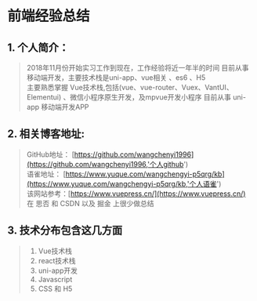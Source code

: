 # 前端经验总结  

## 1. 个人简介：
> 2018年11月份开始实习工作到现在，工作经验将近一年半的时间
> 目前从事移动端开发，主要技术栈是uni-app、vue相关 、es6 、H5  
> 主要熟悉掌握 Vue技术栈,包括(vue、vue-router、Vuex、VantUI、Elementui) 、微信小程序原生开发，及mpvue开发小程序
> 目前从事 uni-app 移动端开发APP


## 2. 相关博客地址:
> GitHub地址： [https://github.com/wangchenyi1996](https://github.com/wangchenyi1996,'个人github')  
> 语雀地址： [https://www.yuque.com/wangchengyi-p5qrg/kb](https://www.yuque.com/wangchengyi-p5qrg/kb,'个人语雀')  
> 该网站参考：[https://www.vuepress.cn/](https://www.vuepress.cn/)  
> 在 思否 和 CSDN 以及 掘金 上很少做总结


## 3. 技术分布包含这几方面
> 1. Vue技术栈  
> 2. react技术栈
> 3. uni-app开发 
> 4. Javascript 
> 5. CSS 和 H5

